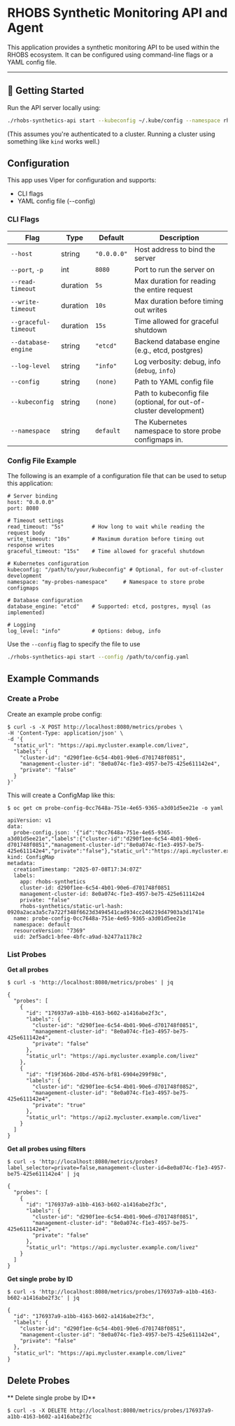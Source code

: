 # RHOBS Synthetic Monitoring API and Agent

This application provides a synthetic monitoring API to be used within the RHOBS ecosystem. It can be configured using command-line flags or a YAML config file.

---

## 🚀 Getting Started

Run the API server locally using:
```sh
./rhobs-synthetics-api start --kubeconfig ~/.kube/config --namespace rhobs
```
(This assumes you're authenticated to a cluster. Running a cluster using something like `kind` works well.)

## Configuration
This app uses Viper for configuration and supports:

* CLI flags
* YAML config file (--config)

### CLI Flags
Flag | Type | Default | Description
---|---|---|---
`--host` | string | `"0.0.0.0"` | Host address to bind the server
`--port`, `-p` | int | `8080` | Port to run the server on
`--read-timeout` | duration | `5s` | Max duration for reading the entire request
`--write-timeout` | duration | `10s` | Max duration before timing out writes
`--graceful-timeout` | duration | `15s` | Time allowed for graceful shutdown
`--database-engine` | string | `"etcd"` | Backend database engine (e.g., etcd, postgres)
`--log-level` | string | `"info"` | Log verbosity: debug, info (`debug`, `info`)
`--config` | string | `(none)` | Path to YAML config file
`--kubeconfig` | string | `(none)` | Path to kubeconfig file (optional, for out-of-cluster development)
`--namespace` | string | `default` | The Kubernetes namespace to store probe configmaps in.

### Config File Example
The following is an example of a configuration file that can be used to setup this application:
```
# Server binding
host: "0.0.0.0"
port: 8080

# Timeout settings
read_timeout: "5s"         # How long to wait while reading the request body
write_timeout: "10s"       # Maximum duration before timing out response writes
graceful_timeout: "15s"    # Time allowed for graceful shutdown

# Kubernetes configuration
kubeconfig: "/path/to/your/kubeconfig" # Optional, for out-of-cluster development
namespace: "my-probes-namespace"     # Namespace to store probe configmaps

# Database configuration
database_engine: "etcd"    # Supported: etcd, postgres, mysql (as implemented)

# Logging
log_level: "info"          # Options: debug, info
```

Use the `--config` flag to specify the file to use
```sh
./rhobs-synthetics-api start --config /path/to/config.yaml
```

## Example Commands

### Create a Probe

Create an example probe config:
```
$ curl -s -X POST http://localhost:8080/metrics/probes \
-H 'Content-Type: application/json' \
-d '{
  "static_url": "https://api.mycluster.example.com/livez",
  "labels": {
    "cluster-id": "d290f1ee-6c54-4b01-90e6-d701748f0851",
    "management-cluster-id": "8e0a074c-f1e3-4957-be75-425e611142e4",
    "private": "false"
  }
}'
```

This will create a ConfigMap like this:
```
$ oc get cm probe-config-0cc7648a-751e-4e65-9365-a3d01d5ee21e -o yaml

apiVersion: v1
data:
  probe-config.json: '{"id":"0cc7648a-751e-4e65-9365-a3d01d5ee21e","labels":{"cluster-id":"d290f1ee-6c54-4b01-90e6-d701748f0851","management-cluster-id":"8e0a074c-f1e3-4957-be75-425e611142e4","private":"false"},"static_url":"https://api.mycluster.example.com/livez"}'
kind: ConfigMap
metadata:
  creationTimestamp: "2025-07-08T17:34:07Z"
  labels:
    app: rhobs-synthetics
    cluster-id: d290f1ee-6c54-4b01-90e6-d701748f0851
    management-cluster-id: 8e0a074c-f1e3-4957-be75-425e611142e4
    private: "false"
    rhobs-synthetics/static-url-hash: 0920a2aca3a5c7a722f348f6623d3494541cad934cc246219d47903a3d1741e
  name: probe-config-0cc7648a-751e-4e65-9365-a3d01d5ee21e
  namespace: default
  resourceVersion: "7369"
  uid: 2ef5adc1-bfee-4bfc-a9ad-b2477a1178c2
```

### List Probes

**Get all probes**
```
$ curl -s 'http://localhost:8080/metrics/probes' | jq

{
  "probes": [
    {
      "id": "176937a9-a1bb-4163-b602-a1416abe2f3c",
      "labels": {
        "cluster-id": "d290f1ee-6c54-4b01-90e6-d701748f0851",
        "management-cluster-id": "8e0a074c-f1e3-4957-be75-425e611142e4",
        "private": "false"
      },
      "static_url": "https://api.mycluster.example.com/livez"
    },
    {
      "id": "f19f36b6-20bd-4576-bf81-6904e299f98c",
      "labels": {
        "cluster-id": "d290f1ee-6c54-4b01-90e6-d701748f0852",
        "management-cluster-id": "8e0a074c-f1e3-4957-be75-425e611142e4",
        "private": "true"
      },
      "static_url": "https://api2.mycluster.example.com/livez"
    }
  ]
}
```

**Get all probes using filters**
```
$ curl -s 'http://localhost:8080/metrics/probes?label_selector=private=false,management-cluster-id=8e0a074c-f1e3-4957-be75-425e611142e4' | jq

{
  "probes": [
    {
      "id": "176937a9-a1bb-4163-b602-a1416abe2f3c",
      "labels": {
        "cluster-id": "d290f1ee-6c54-4b01-90e6-d701748f0851",
        "management-cluster-id": "8e0a074c-f1e3-4957-be75-425e611142e4",
        "private": "false"
      },
      "static_url": "https://api.mycluster.example.com/livez"
    }
  ]
}
```

**Get single probe by ID**
```
$ curl -s 'http://localhost:8080/metrics/probes/176937a9-a1bb-4163-b602-a1416abe2f3c' | jq

{
  "id": "176937a9-a1bb-4163-b602-a1416abe2f3c",
  "labels": {
    "cluster-id": "d290f1ee-6c54-4b01-90e6-d701748f0851",
    "management-cluster-id": "8e0a074c-f1e3-4957-be75-425e611142e4",
    "private": "false"
  },
  "static_url": "https://api.mycluster.example.com/livez"
}
```

## Delete Probes

** Delete single probe by ID**
```
$ curl -s -X DELETE http://localhost:8080/metrics/probes/176937a9-a1bb-4163-b602-a1416abe2f3c
```
